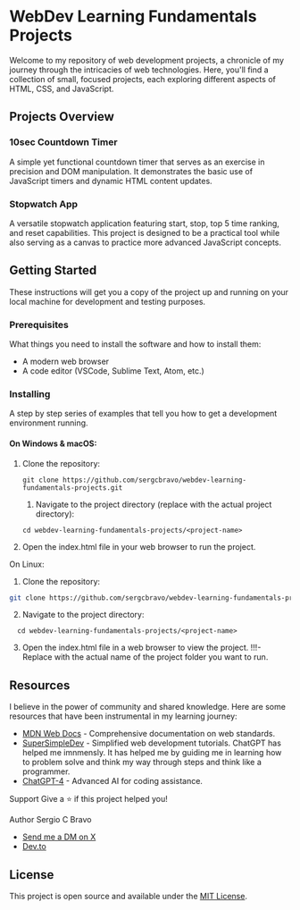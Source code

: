 # WebDev Learning Fundamentals Projects

Welcome to my repository of web development projects, a chronicle of my journey through the intricacies of web technologies. Here, you'll find a collection of small, focused projects, each exploring different aspects of HTML, CSS, and JavaScript.

## Projects Overview

### 10sec Countdown Timer
A simple yet functional countdown timer that serves as an exercise in precision and DOM manipulation. It demonstrates the basic use of JavaScript timers and dynamic HTML content updates.

### Stopwatch App
A versatile stopwatch application featuring start, stop, top 5 time ranking, and reset capabilities. This project is designed to be a practical tool while also serving as a canvas to practice more advanced JavaScript concepts.

## Getting Started

These instructions will get you a copy of the project up and running on your local machine for development and testing purposes.

### Prerequisites

What things you need to install the software and how to install them:

- A modern web browser
- A code editor (VSCode, Sublime Text, Atom, etc.)

### Installing

A step by step series of examples that tell you how to get a development environment running.

#### On Windows & macOS:

1. Clone the repository:
   ```
   git clone https://github.com/sergcbravo/webdev-learning-fundamentals-projects.git
   ```


   1. Navigate to the project directory (replace <project-name> with the actual project directory):
   ```
   cd webdev-learning-fundamentals-projects/<project-name>
   ```

2. Open the index.html file in your web browser to run the project.

  On Linux:
 1. Clone the repository: 
 ```bash
 git clone https://github.com/sergcbravo/webdev-learning-fundamentals-projects.git
 ```

2. Navigate to the project directory:
```
  cd webdev-learning-fundamentals-projects/<project-name>
  ```

3. Open the index.html file in a web browser to view the project. 
!!!- Replace <project-name> with the actual name of the project folder you want to run.


## Resources

I believe in the power of community and shared knowledge. Here are some resources that have been instrumental in my learning journey:

- [MDN Web Docs](https://developer.mozilla.org) - Comprehensive documentation on web standards.
- [SuperSimpleDev](https://supersimpledev.com) - Simplified web development tutorials. ChatGPT has helped me imnmensly. It has helped me by guiding me in  learning how to problem solve and think my way through steps and think like a programmer. 
- [ChatGPT-4](https://chat.openai.com) - Advanced AI for coding assistance.

Support
Give a ⭐️ if this project helped you!

Author
Sergio C Bravo

   - [Send me a DM on X](https://twitter.com/Sergatx)
   - [Dev.to](https://dev.to/sergcbravo)
   

## License

This project is open source and available under the [MIT License](LICENSE).

